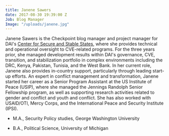 ```yaml
---
title: Janene Sawers
date: 2017-08-30 19:39:00 Z
Job: Blog Manager
Image: "/uploads/janene.jpg"
---
```


Janene Sawers is the Checkpoint blog manager and project manager for DAI's [Center for Secure and Stable States](https://www.dai.com/our-work/solutions/fragile-states), where she provides technical and operational oversight to CVE-related programs. For the three years prior, she managed development results within DAI's governance, CVE, transition, and stabilization portfolio in complex environments including the DRC, Kenya, Pakistan, Tunisia, and the West Bank. In her current role, Janene also provides in-country support, particularly through leading start-up efforts. An expert in conflict management and transformation, Janene started her career as a Senior Program Assistant at the US Institute of Peace (USIP), where she managed the Jennings Randolph Senior Fellowship program, as well as supporting research activities related to gender and conflict and youth and conflict. She has also worked with USAID/OTI, Mercy Corps, and the International Peace and Security Institute (IPSI).

* M.A., Security Policy studies, George Washington University

* B.A., Political Science, University of Michigan